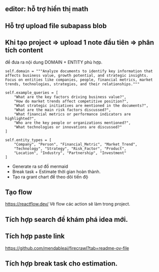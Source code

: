 
## editor: hỗ trợ hiển thị math

## Hỗ trợ upload file subapass blob

## Khi tạo project => upload 1 note đầu tiên => phân tích content 
để đưa ra nội dung DOMAIN + ENTITY phù hợp.

```
self.domain = """Analyze documents to identify key information that affects business value, growth potential, and strategic insights. 
Focus on entities like companies, people, financial metrics, market trends, technologies, strategies, and their relationships."""

self.example_queries = [
    "What are the key factors driving business value?",
    "How do market trends affect competitive position?",
    "What strategic initiatives are mentioned in the documents?",
    "What are the main risk factors discussed?",
    "What financial metrics or performance indicators are highlighted?",
    "Who are the key people or organizations mentioned?",
    "What technologies or innovations are discussed?"
]

self.entity_types = [
    "Company", "Person", "Financial_Metric", "Market_Trend", 
    "Technology", "Strategy", "Risk_Factor", "Product", 
    "Location", "Industry", "Partnership", "Investment"
]
```

- Generate ra sơ đồ mermaid
- Break task + Estimate thời gian hoàn thành.
- Tạo ra grant chart để theo dõi tiến độ

## Tạo flow 
https://reactflow.dev/
Vẽ flow các action sẽ làm trong project.

## Tích hợp search để khám phá idea mới.


## Tích hợp paste link
https://github.com/mendableai/firecrawl?tab=readme-ov-file

## Tích hợp break task cho estimation.



